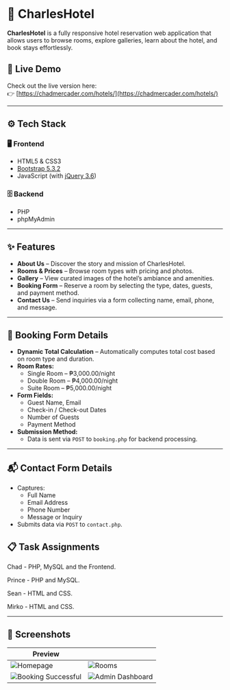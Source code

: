 # 🏨 CharlesHotel

**CharlesHotel** is a fully responsive hotel reservation web application that allows users to browse rooms, explore galleries, learn about the hotel, and book stays effortlessly.

## 🔗 Live Demo

Check out the live version here:  
👉 [https://chadmercader.com/hotels/](https://chadmercader.com/hotels/)

---

## ⚙️ Tech Stack

### 🖥 Frontend
- HTML5 & CSS3  
- [Bootstrap 5.3.2](https://getbootstrap.com/)  
- JavaScript (with [jQuery 3.6](https://jquery.com/))

### 🗄 Backend
- PHP  
- phpMyAdmin

---

## ✨ Features

- **About Us** – Discover the story and mission of CharlesHotel.  
- **Rooms & Prices** – Browse room types with pricing and photos.  
- **Gallery** – View curated images of the hotel’s ambiance and amenities.  
- **Booking Form** – Reserve a room by selecting the type, dates, guests, and payment method.  
- **Contact Us** – Send inquiries via a form collecting name, email, phone, and message.

---

## 📝 Booking Form Details

- **Dynamic Total Calculation** – Automatically computes total cost based on room type and duration.
- **Room Rates:**
  - Single Room – ₱3,000.00/night  
  - Double Room – ₱4,000.00/night  
  - Suite Room – ₱5,000.00/night  
- **Form Fields:**
  - Guest Name, Email  
  - Check-in / Check-out Dates  
  - Number of Guests  
  - Payment Method  
- **Submission Method:**  
  - Data is sent via `POST` to `booking.php` for backend processing.

---

## 📬 Contact Form Details

- Captures:
  - Full Name  
  - Email Address  
  - Phone Number  
  - Message or Inquiry  
- Submits data via `POST` to `contact.php`.

## 📋 Task Assignments 

Chad - PHP, MySQL and the Frontend. 

Prince - PHP and MySQL. 

Sean - HTML and CSS. 

Mirko - HTML and CSS.

---

## 📸 Screenshots

| Preview                |                    |
|------------------------|--------------------|
| ![Homepage](https://imgur.com/GaNJrYq.png)         | ![Rooms](https://imgur.com/kRChqWF.png)         |
| ![Booking Successful](https://imgur.com/Z4HRPPC.png) | ![Admin Dashboard](https://imgur.com/B0pnd5y.png) |
